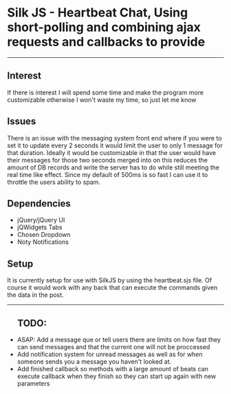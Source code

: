 <h1> Silk JS - Heartbeat Chat, Using short-polling and combining ajax requests and callbacks to provide</h1><hr />
<h2>Interest</h2>
<p>If there is interest I will spend some time and make the program more customizable otherwise I won't waste my time,
so just let me know</p>
<h2>Issues</h2>
<p>There is an issue with the messaging system front end where if you were to set it to update every 2 seconds it would
limit the user to only 1 message for that duration. Ideally it would be customizable in that the user would have their
messages for those two seconds merged into on this reduces the amount of DB records and write the server has to do
while still meeting the real time like effect. Since my default of 500ms is so fast I can use it to throttle the users
ability to spam.</p>
<h2>Dependencies</h2>
  <ul>
    <li>jQuery/jQuery UI</li>
    <li>jQWidgets Tabs</li>
    <li>Chosen Dropdown</li>
    <li>Noty Notifications</li>
  </ul>
      
<h2>Setup</h2>
<p>It is currently setup for use with SilkJS by using the heartbeat.sjs file. Of course it would work with any back
that can execute the commands given the data in the post.

<hr />
<ul>
  <h2><strong>TODO:</strong></h2>
  <li>ASAP: Add a message que or tell users there are limits on how fast they can send messages and that the current one 
  will not be proccessed</li>
  <li>Add notification system for unread messages as well as for when someone sends you a message you haven't looked at.</li>
  <li>Add finished callback so methods with a large amount of beats can execute callback when they finish so they
  can start up again with new parameters</li>
</ul>